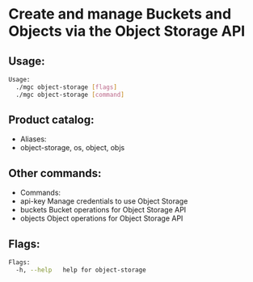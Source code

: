 # Create and manage Buckets and Objects via the Object Storage API

## Usage:
```bash
Usage:
  ./mgc object-storage [flags]
  ./mgc object-storage [command]
```

## Product catalog:
- Aliases:
- object-storage, os, object, objs

## Other commands:
- Commands:
- api-key     Manage credentials to use Object Storage
- buckets     Bucket operations for Object Storage API
- objects     Object operations for Object Storage API

## Flags:
```bash
Flags:
  -h, --help   help for object-storage
```

